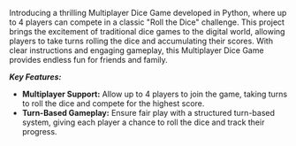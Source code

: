 Introducing a thrilling Multiplayer Dice Game developed in Python, where up to 4 players can compete in a classic  "Roll the Dice" challenge. This project brings the excitement of traditional dice games to the digital world, allowing players to  take turns rolling the dice and accumulating their scores. With clear instructions and engaging gameplay, this Multiplayer Dice Game provides endless fun for friends and family.



_**Key Features:**_

 - **Multiplayer Support:**   Allow up to 4 players to join the game, taking turns to roll the dice and compete for the highest score.
 - **Turn-Based Gameplay:**   Ensure fair play with a structured turn-based system, giving each player a chance to roll the dice and track their progress.

